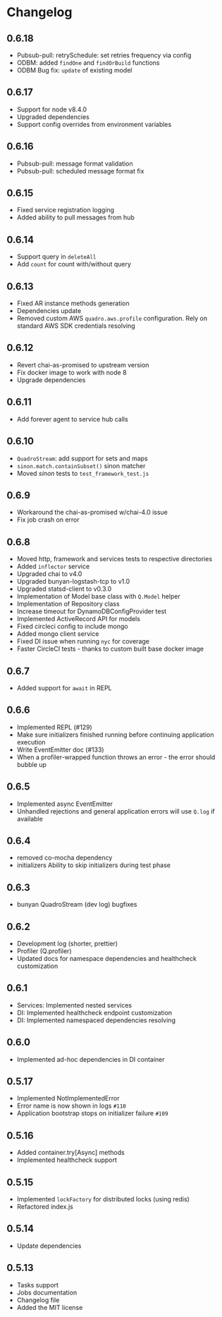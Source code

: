 # Changelog

## 0.6.18

- Pubsub-pull: retrySchedule: set retries frequency via config
- ODBM: added `findOne` and `findOrBuild` functions
- ODBM Bug fix: `update` of existing model

## 0.6.17

- Support for node v8.4.0
- Upgraded dependencies
- Support config overrides from environment variables

## 0.6.16

- Pubsub-pull: message format validation
- Pubsub-pull: scheduled message format fix

## 0.6.15

- Fixed service registration logging
- Added ability to pull messages from hub

## 0.6.14
- Support query in `deleteAll`
- Add `count` for count with/without query

## 0.6.13

- Fixed AR instance methods generation
- Dependencies update
- Removed custom AWS `quadro.aws.profile` configuration. Rely on standard AWS SDK credentials resolving

## 0.6.12

- Revert chai-as-promised to upstream version
- Fix docker image to work with node 8
- Upgrade dependencies

## 0.6.11

- Add forever agent to service hub calls

## 0.6.10

- `QuadroStream`: add support for sets and maps
- `sinon.match.containSubset()` sinon matcher
- Moved *sinon* tests to `test_framework_test.js`

## 0.6.9

- Workaround the chai-as-promised w/chai-4.0 issue
- Fix job crash on error

## 0.6.8

- Moved http, framework and services tests to respective directories
- Added `inflector` service
- Upgraded chai to v4.0
- Upgraded bunyan-logstash-tcp to v1.0
- Upgraded statsd-client to v0.3.0
- Implementation of Model base class with `Q.Model` helper
- Implementation of Repository class
- Increase timeout for DynamoDBConfigProvider test
- Implemented ActiveRecord API for models
- Fixed circleci config to include mongo
- Added mongo client service
- Fixed DI issue when running `nyc` for coverage
- Faster CircleCI tests - thanks to custom built base docker image

## 0.6.7

- Added support for `await` in REPL

## 0.6.6

- Implemented REPL (#129)
- Make sure initializers finished running before continuing application execution
- Write EventEmitter doc (#133)
- When a profiler-wrapped function throws an error - the error should bubble up

## 0.6.5

- Implemented async EventEmitter
- Unhandled rejections and general application errors will use `Q.log` if available

## 0.6.4

- removed co-mocha dependency
- initializers Ability to skip initializers during test phase

## 0.6.3

- bunyan QuadroStream (dev log) bugfixes

## 0.6.2

- Development log (shorter, prettier)
- Profiler (Q.profiler)
- Updated docs for namespace dependencies and healthcheck customization

## 0.6.1

- Services: Implemented nested services
- DI: Implemented healthcheck endpoint customization
- DI: Implemented namespaced dependencies resolving

## 0.6.0

- Implemented ad-hoc dependencies in DI container

## 0.5.17

- Implemented NotImplementedError
- Error name is now shown in logs `#110`
- Application bootstrap stops on initializer failure `#109`

## 0.5.16

- Added container.try[Async] methods
- Implemented healthcheck support

## 0.5.15

- Implemented `lockFactory` for distributed locks (using redis)
- Refactored index.js

## 0.5.14

- Update dependencies

## 0.5.13

- Tasks support
- Jobs documentation
- Changelog file
- Added the MIT license
